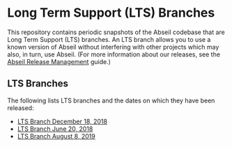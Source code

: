 # Long Term Support (LTS) Branches

This repository contains periodic snapshots of the Abseil codebase that are
Long Term Support (LTS) branches. An LTS branch allows you to use a known
version of Abseil without interfering with other projects which may also, in
turn, use Abseil. (For more information about our releases, see the
[Abseil Release Management](https://abseil.io/about/releases) guide.)

## LTS Branches

The following lists LTS branches and the dates on which they have been released:

* [LTS Branch December 18, 2018](https://github.com/abseil/abseil-cpp/tree/lts_2018_12_18/)
* [LTS Branch June 20, 2018](https://github.com/abseil/abseil-cpp/tree/lts_2018_06_20/)
* [LTS Branch August 8, 2019](https://github.com/abseil/abseil-cpp/tree/lts_2019_08_08/)
